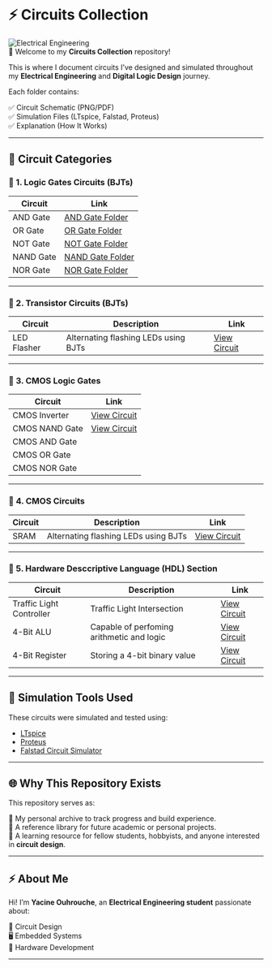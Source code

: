 
# ⚡ Circuits Collection

![Electrical Engineering](https://img.shields.io/badge/Electrical%20Engineering-Projects-blue?style=for-the-badge)  
📡 Welcome to my **Circuits Collection** repository!

This is where I document circuits I’ve designed and simulated throughout my **Electrical Engineering** and **Digital Logic Design** journey.

Each folder contains:

✅ Circuit Schematic (PNG/PDF)  
✅ Simulation Files (LTspice, Falstad, Proteus)  
✅ Explanation (How It Works)  

---

## 📂 Circuit Categories

### 🔗 1. Logic Gates Circuits (BJTs)

| Circuit | Link |
|---|---|
| AND Gate | [AND Gate Folder](./Logic_Gates/AND_Gate/) |
| OR Gate | [OR Gate Folder](./Logic_Gates/OR_Gate/) |
| NOT Gate | [NOT Gate Folder](./Logic_Gates/NOT_Gate/) |
| NAND Gate | [NAND Gate Folder](./Logic_Gates/NAND_Gate/) |
| NOR Gate | [NOR Gate Folder](./Logic_Gates/NOR_Gate/) |

---

### 🔗 2. Transistor Circuits (BJTs)

| Circuit | Description | Link |
|---|---|---|
| LED Flasher | Alternating flashing LEDs using BJTs | [View Circuit](./Logic_Circuits/LED_Flasher/) |

---

### 🔗 3. CMOS Logic Gates

| Circuit |  Link |
|---|---|
| CMOS Inverter | [View Circuit](./CMOS_Logic_Gates/CMOS_NOT_Gate/) |
| CMOS NAND Gate | [View Circuit](./CMOS_Logic_Gates/CMOS_NAND_Gate/) |
| CMOS AND Gate | | [View Circuit](./CMOS_Logic_Gates/CMOS_AND_Gate/) |
| CMOS OR Gate | | [View Circuit](./CMOS_Logic_Gates/CMOS_OR_Gate/) |
| CMOS NOR Gate | | [View Circuit](./CMOS_Logic_Gates/CMOS_NOR_Gate/) |

---


### 🔗 4. CMOS Circuits 

| Circuit | Description | Link |
|---|---|---|
| SRAM | Alternating flashing LEDs using BJTs | [View Circuit](./Logic_Circuits/LED_Flasher/) |

---

### 🔗 5. Hardware Desccriptive Language (HDL) Section

| Circuit | Description | Link |
|---|---|---|
| Traffic Light Controller |Traffic Light Intersection | [View Circuit](./Logic_Circuits/LED_Flasher/) |
| 4-Bit ALU |Capable of perfoming  arithmetic and logic | [View Circuit](./Logic_Circuits/LED_Flasher/) |
| 4-Bit Register |Storing a 4-bit binary value | [View Circuit](./Logic_Circuits/LED_Flasher/) |

---

## 💾 Simulation Tools Used

These circuits were simulated and tested using:

- [LTspice](https://www.analog.com/en/design-center/design-tools-and-calculators/ltspice-simulator.html)
- [Proteus](https://www.labcenter.com/)
- [Falstad Circuit Simulator](https://www.falstad.com/circuit/)

---

## 🌐 Why This Repository Exists

This repository serves as:

🚀 My personal archive to track progress and build experience.  
📖 A reference library for future academic or personal projects.  
🤝 A learning resource for fellow students, hobbyists, and anyone interested in **circuit design**.

---

## ⚡ About Me

Hi! I’m **Yacine Ouhrouche**, an **Electrical Engineering student** passionate about:

🔌 Circuit Design  
🖥️ Embedded Systems  
🔧 Hardware Development  


---










